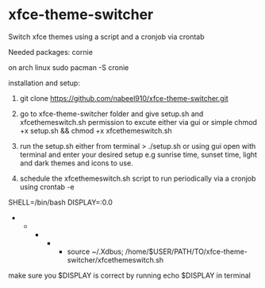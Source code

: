 # xfce-theme-switcher
Switch xfce themes using a script and a cronjob via crontab

Needed packages:
cornie

on arch linux 
sudo pacman -S cronie

installation and setup: 

1. git clone https://github.com/nabeel910/xfce-theme-switcher.git

2. go to xfce-theme-switcher folder and give setup.sh and xfcethemeswitch.sh permission to excute either via gui or simple 
chmod +x setup.sh && chmod +x xfcethemeswitch.sh

3. run the setup.sh either from terminal > ./setup.sh or using gui open with terminal and enter your desired setup e.g sunrise time, sunset time, light and dark themes and icons to use.

4. schedule the xfcethemeswitch.sh script to run periodically via a cronjob using crontab -e 
 
SHELL=/bin/bash
DISPLAY=:0.0
* * * * * source ~/.Xdbus; /home/$USER/PATH/TO/xfce-theme-switcher/xfcethemeswitch.sh

make sure you $DISPLAY is correct by running echo $DISPLAY in terminal
